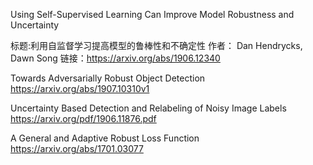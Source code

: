 Using Self-Supervised Learning Can Improve Model Robustness and Uncertainty

标题:利用自监督学习提高模型的鲁棒性和不确定性
作者： Dan Hendrycks, Dawn Song
链接：https://arxiv.org/abs/1906.12340


Towards Adversarially Robust Object Detection
<https://arxiv.org/abs/1907.10310v1>

Uncertainty Based Detection and Relabeling of Noisy Image Labels
<https://arxiv.org/pdf/1906.11876.pdf>


A General and Adaptive Robust Loss Function
<https://arxiv.org/abs/1701.03077>